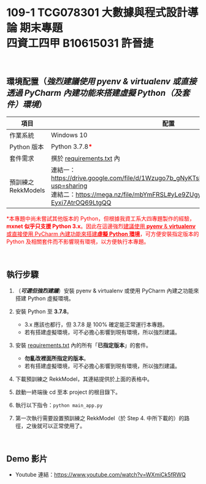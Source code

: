 # 109-1 TCG078301 大數據與程式設計導論 期末專題 <br /> 四資工四甲 B10615031 許晉捷

<br />

## 環境配置（*強烈建議使用 pyenv & virtualenv 或直接透過 PyCharm 內建功能來搭建虛擬 Python（及套件）環境*）

| 項目 | 配置 |
| ---- | ---- |
| 作業系統 | Windows 10 |
| Python 版本 | Python 3.7.8<span style="color:red">**\***</span> |
| 套件需求 | 撰於 <a href='https://github.com/Rekkursion/TCG078301_Final/blob/master/requirements.txt'>requirements.txt</a> 內 |
| 預訓練之 RekkModels | 連結一：https://drive.google.com/file/d/1Wzugo7b_gNyKTsl6DsN8hsgkW8cMI6bX/view?usp=sharing <br /> 連結二：https://mega.nz/file/mbYmFRSL#yLe9ZUgyvIOoz7SvgDZKNtmPE-Eyxi7AtrOQ69LtgQQ |

<span style="color:red">\*本專題中尚未嘗試其他版本的 Python，但根據我資工系大四專題製作的經驗，**mxnet 似乎只支援 Python 3.x**。因此在這邊強烈<ins>建議使用 **pyenv** & **virtualenv** 或直接使用 PyCharm 內建功能來搭建**虛擬 Python 環境**</ins>，可方便安裝指定版本的 Python 及相關套件而不影響現有環境，以方便執行本專題。</span>

<br />

## 執行步驟

1. （***可選但強烈建議***）安裝 pyenv & virtualenv 或使用 PyCharm 內建之功能來搭建 Python 虛擬環境。

2. 安裝 Python 至 **3.7.8**。
    + 3.x 應該也都行，但 3.7.8 是 100% 確定能正常運行本專題。
    + 若有搭建虛擬環境，可不必擔心影響到現有環境，所以強烈建議。
    
3. 安裝 <a href='https://github.com/Rekkursion/TCG078301_Final/blob/master/requirements.txt'>requirements.txt</a> 內的所有「**已指定版本**」的套件。
    + **勿亂改裡面所指定的版本**。
    + 若有搭建虛擬環境，可不必擔心影響到現有環境，所以強烈建議。

4. 下載預訓練之 RekkModel，其連結提供於上面的表格中。

5. 啟動一終端後 cd 至本 project 的根目錄下。

6. 執行以下指令：<code>python main_app.py</code>

7. 第一次執行需要設置預訓練之 RekkModel（於 Step 4. 中所下載的）的路徑，之後就可以正常使用了。

<br />

## Demo 影片

+ Youtube 連結：https://www.youtube.com/watch?v=WXmiCk5fRWQ